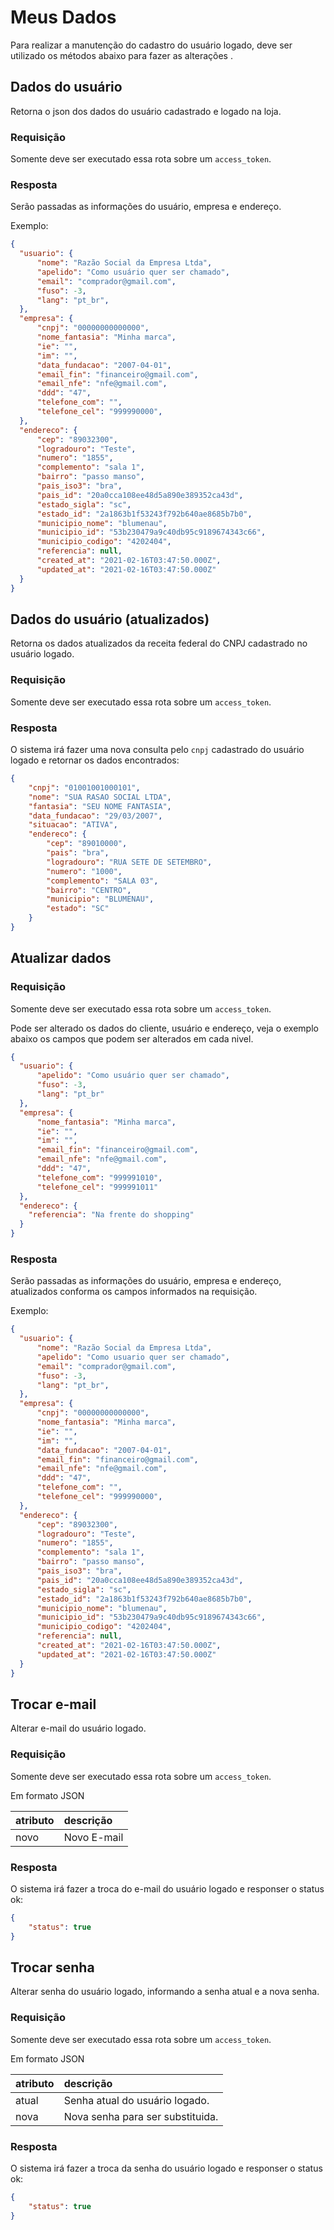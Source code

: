 # Meus Dados

Para realizar a manutenção do cadastro do usuário logado, deve ser utilizado os métodos abaixo para fazer as alterações .

## Dados do usuário

<api method="get" uri="/meus-dados" />

Retorna o json dos dados do usuário cadastrado e logado na loja.

### Requisição

<tag text="auth" type="error"/> Somente deve ser executado essa rota sobre um `access_token`.

### Resposta

Serão passadas as informações do usuário, empresa e endereço.

Exemplo:

```json
{
  "usuario": {
      "nome": "Razão Social da Empresa Ltda",
      "apelido": "Como usuário quer ser chamado",
      "email": "comprador@gmail.com",
      "fuso": -3,
      "lang": "pt_br",
  },
  "empresa": {
      "cnpj": "00000000000000",
      "nome_fantasia": "Minha marca",
      "ie": "",
      "im": "",
      "data_fundacao": "2007-04-01",
      "email_fin": "financeiro@gmail.com",
      "email_nfe": "nfe@gmail.com",
      "ddd": "47",
      "telefone_com": "",
      "telefone_cel": "999990000",
  },
  "endereco": {
      "cep": "89032300",
      "logradouro": "Teste",
      "numero": "1855",
      "complemento": "sala 1",
      "bairro": "passo manso",
      "pais_iso3": "bra",
      "pais_id": "20a0cca108ee48d5a890e389352ca43d",
      "estado_sigla": "sc",
      "estado_id": "2a1863b1f53243f792b640ae8685b7b0",
      "municipio_nome": "blumenau",
      "municipio_id": "53b230479a9c40db95c9189674343c66",
      "municipio_codigo": "4202404",
      "referencia": null,
      "created_at": "2021-02-16T03:47:50.000Z",
      "updated_at": "2021-02-16T03:47:50.000Z"
  }
}
```

## Dados do usuário (atualizados)

<api method="get" uri="/meus-dados/atualizados" />

Retorna os dados atualizados da receita federal do CNPJ cadastrado no usuário logado.

### Requisição

<tag text="auth" type="error"/> Somente deve ser executado essa rota sobre um `access_token`.

### Resposta

O sistema irá fazer uma nova consulta pelo `cnpj` cadastrado do usuário logado e retornar os dados encontrados:

```json
{
	"cnpj": "01001001000101",
	"nome": "SUA RASAO SOCIAL LTDA",
    "fantasia": "SEU NOME FANTASIA",
    "data_fundacao": "29/03/2007",
    "situacao": "ATIVA",
    "endereco": {
        "cep": "89010000",
        "pais": "bra",
        "logradouro": "RUA SETE DE SETEMBRO",
        "numero": "1000",
        "complemento": "SALA 03",
        "bairro": "CENTRO",
        "municipio": "BLUMENAU",
        "estado": "SC"
    }
}
```

## Atualizar dados

<api method="put" uri="/meus-dados" />

### Requisição

<tag text="auth" type="error"/> Somente deve ser executado essa rota sobre um `access_token`.

Pode ser alterado os dados do cliente, usuário e endereço, veja o exemplo abaixo os campos que podem ser alterados em cada nivel.

```json
{
  "usuario": {
      "apelido": "Como usuário quer ser chamado",
      "fuso": -3,
      "lang": "pt_br"
  },
  "empresa": {
      "nome_fantasia": "Minha marca",
      "ie": "",
      "im": "",
      "email_fin": "financeiro@gmail.com",
      "email_nfe": "nfe@gmail.com",
      "ddd": "47",
      "telefone_com": "999991010",
      "telefone_cel": "999991011"
  },
  "endereco": {
    "referencia": "Na frente do shopping"
  }
}
```

### Resposta

Serão passadas as informações do usuário, empresa e endereço, atualizados conforma os campos informados na requisição.

Exemplo:

```json
{
  "usuario": {
      "nome": "Razão Social da Empresa Ltda",
      "apelido": "Como usuario quer ser chamado",
      "email": "comprador@gmail.com",
      "fuso": -3,
      "lang": "pt_br",
  },
  "empresa": {
      "cnpj": "00000000000000",
      "nome_fantasia": "Minha marca",
      "ie": "",
      "im": "",
      "data_fundacao": "2007-04-01",
      "email_fin": "financeiro@gmail.com",
      "email_nfe": "nfe@gmail.com",
      "ddd": "47",
      "telefone_com": "",
      "telefone_cel": "999990000",
  },
  "endereco": {
      "cep": "89032300",
      "logradouro": "Teste",
      "numero": "1855",
      "complemento": "sala 1",
      "bairro": "passo manso",
      "pais_iso3": "bra",
      "pais_id": "20a0cca108ee48d5a890e389352ca43d",
      "estado_sigla": "sc",
      "estado_id": "2a1863b1f53243f792b640ae8685b7b0",
      "municipio_nome": "blumenau",
      "municipio_id": "53b230479a9c40db95c9189674343c66",
      "municipio_codigo": "4202404",
      "referencia": null,
      "created_at": "2021-02-16T03:47:50.000Z",
      "updated_at": "2021-02-16T03:47:50.000Z"
  }
}
```

## Trocar e-mail

<api method="put" uri="/meus-dados/trocar-email" />

Alterar e-mail do usuário logado.

### Requisição

<tag text="auth" type="error"/> Somente deve ser executado essa rota sobre um `access_token`.

Em formato JSON

| atributo  | descrição                                     |
|:----------|:----------------------------------------------|
| novo      | Novo E-mail <Badge text="obrigatório"/>       |

### Resposta

O sistema irá fazer a troca do e-mail do usuário logado e responser o status ok:

```json
{
	"status": true
}
```

## Trocar senha

<api method="put" uri="/meus-dados/trocar-senha" />

Alterar senha do usuário logado, informando a senha atual e a nova senha.

### Requisição

<tag text="auth" type="error"/> Somente deve ser executado essa rota sobre um `access_token`.

Em formato JSON

| atributo  | descrição                                                        |
|:----------|:-----------------------------------------------------------------|
| atual     | Senha atual do usuário logado. <Badge text="obrigatório"/>       |
| nova      | Nova senha para ser substituida. <Badge text="obrigatório"/>     |

### Resposta

O sistema irá fazer a troca da senha do usuário logado e responser o status ok:

```json
{
	"status": true
}
```